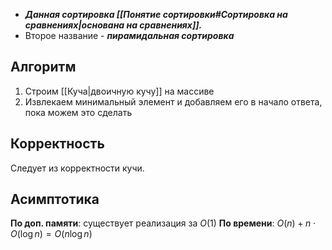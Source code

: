 - ***Данная сортировка [[Понятие сортировки#Сортировка на сравнениях|основана на сравнениях]].***
- Второе название - ***пирамидальная сортировка***

## Алгоритм

1) Строим [[Куча|двоичную кучу]] на массиве
2) Извлекаем минимальный элемент и добавляем его в начало ответа, пока можем это сделать

## Корректность

Следует из корректности кучи.

## Асимптотика

**По доп. памяти**: существует реализация за $O(1)$
**По времени**: $O(n) + n \cdot O(\log n) = O(n \log n)$
